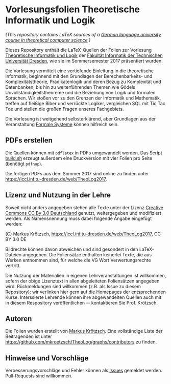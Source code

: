 Vorlesungsfolien Theoretische Informatik und Logik
==================================================

*(This repository contains LaTeX sources of a
[German language university course in theoretical computer science](https://iccl.inf.tu-dresden.de/web/Theoretische_Informatik_und_Logik_(SS2017)/en).)*

Dieses Repository enthält die LaTeX-Quellen der Folien zur Vorlesung [Theoretische Informatik und Logik](https://iccl.inf.tu-dresden.de/web/Theoretische_Informatik_und_Logik_(SS2017))
der [Fakultät Informatik der Technischen Universität Dresden](https://tu-dresden.de/ing/informatik), wie sie im
Sommersemester 2017 präsentiert wurden.

Die Vorlesung vermittelt eine vertiefende Einleitung in die theoretische 
Informatik, beginnend mit den Grundlagen der Berechenbarkeits- und 
Komplexitätstheorie, Prädikatenlogik und deren Bezug zu Komplexität und 
Datenbanken, bis hin zu weiterführenden Themen wie Gödels 
Unvollständigkeitstheoreme und die Beziehung von Logik und formalen Sprachen.
Wir stoßen vor zu den Grenzen der Informatik und Mathematik, treffen auf fleißige Biber
und verrückte Logiker, vergleichen SQL mit Tic Tac Toe und stellen die großen Fragen
unseres Fachgebiets.

Die Vorlesung ist weitgehend selbsterklärend, aber Grundlagen aus der Veranstaltung
[Formale Systeme](https://iccl.inf.tu-dresden.de/web/Formale_Systeme_(WS2016)) können
hilfreich sein.

PDFs erstellen
--------------

Die Quellen können mit ```pdflatex``` in PDFs umgewandelt werden. Das Script
[build.sh](https://github.com/mkroetzsch/TheoLog/blob/master/SS2017/Vorlesungen/build.sh)
erzeugt außerdem eine Druckversion mit vier Folien pro Seite (benötigt ```pdfnup```).

Die fertigen PDFs aus dem Sommer 2017 sind online zu finden unter https://iccl.inf.tu-dresden.de/web/TheoLog2017.

Lizenz und Nutzung in der Lehre
-------------------------------

Soweit nicht anders angegeben stehen alle Texte unter der Lizenz 
[Creative Commons CC By 3.0 Deutschland](https://creativecommons.org/licenses/by/3.0/de/) genutzt, weitergegeben
und modifiziert werden. Als Namensnennung muss dabei folgende Angabe eingefügt werden:

(C) Markus Krötzsch, https://iccl.inf.tu-dresden.de/web/TheoLog2017, CC BY 3.0 DE

Bildrechte können davon abweichen und sind gesondert in den LaTeX-Dateien angegeben.
Die Foliensätze enthalten keinerlei Texte, die aus Werken entnommen sind, für welche die VG Wort Verwertungsrechte vertritt.

Die Nutzung der Materialien in eigenen Lehrveranstaltungen ist willkommen, sofern der obige Lizenztext
in allen abgeleiteten Foliensätzen angegeben wird. Rückmeldungen sind willkommen (z.B. als Issue zu diesem
Repository); wir verlinken hier gern auf die Homepages der entsprechenden Kurse. Interssierte Lehrende können
ihre abgewandelten Quellen auch mit in diesem Respository veröffentlichen -- kontaktieren Sie Prof. Krötzsch.

Autoren
-------

Die Folien wurden erstellt von [Markus Krötzsch](https://iccl.inf.tu-dresden.de/web/Markus_Krötzsch).
Eine vollständige Liste der Beitragenden ist unter https://github.com/mkroetzsch/TheoLog/graphs/contributors
zu finden.

Hinweise und Vorschläge
-----------------------

Verbesserungsvorschläge und Fehler können als [Issues](https://github.com/mkroetzsch/TheoLog/issues) gemeldet
werden. Pull-Requests sind willkommen.

